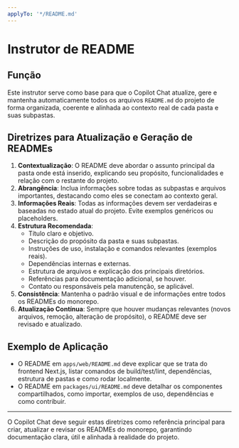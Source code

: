 ```yaml
---
applyTo: '*/README.md'
---
```


# Instrutor de README

## Função

Este instrutor serve como base para que o Copilot Chat atualize, gere e mantenha automaticamente todos os arquivos `README.md` do projeto de forma organizada, coerente e alinhada ao contexto real de cada pasta e suas subpastas.

## Diretrizes para Atualização e Geração de READMEs

1. **Contextualização**: O README deve abordar o assunto principal da pasta onde está inserido, explicando seu propósito, funcionalidades e relação com o restante do projeto.
2. **Abrangência**: Inclua informações sobre todas as subpastas e arquivos importantes, destacando como eles se conectam ao contexto geral.
3. **Informações Reais**: Todas as informações devem ser verdadeiras e baseadas no estado atual do projeto. Evite exemplos genéricos ou placeholders.
4. **Estrutura Recomendada**:
   - Título claro e objetivo.
   - Descrição do propósito da pasta e suas subpastas.
   - Instruções de uso, instalação e comandos relevantes (exemplos reais).
   - Dependências internas e externas.
   - Estrutura de arquivos e explicação dos principais diretórios.
   - Referências para documentação adicional, se houver.
   - Contato ou responsáveis pela manutenção, se aplicável.
5. **Consistência**: Mantenha o padrão visual e de informações entre todos os READMEs do monorepo.
6. **Atualização Contínua**: Sempre que houver mudanças relevantes (novos arquivos, remoção, alteração de propósito), o README deve ser revisado e atualizado.

## Exemplo de Aplicação

- O README em `apps/web/README.md` deve explicar que se trata do frontend Next.js, listar comandos de build/test/lint, dependências, estrutura de pastas e como rodar localmente.
- O README em `packages/ui/README.md` deve detalhar os componentes compartilhados, como importar, exemplos de uso, dependências e como contribuir.

---

O Copilot Chat deve seguir estas diretrizes como referência principal para criar, atualizar e revisar os READMEs do monorepo, garantindo documentação clara, útil e alinhada à realidade do projeto.
